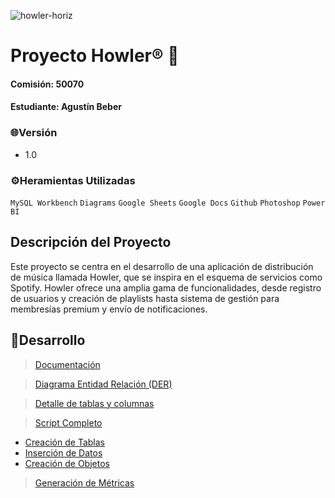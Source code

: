 ![howler-horiz](https://github.com/agusbeber/Proyecto-Howler/assets/121584072/498ae474-7b57-40bb-815c-f755fae87f61)

# Proyecto Howler® :wolf:	
#### Comisión: 50070
#### Estudiante: Agustín Beber

### 🌐Versión
- 1.0

### ⚙Heramientas Utilizadas
`MySQL Workbench`
`Diagrams`
`Google Sheets`
`Google Docs`
`Github`
`Photoshop`
`Power BI`
  
## Descripción del Proyecto
Este proyecto se centra en el desarrollo de una aplicación de distribución de música llamada Howler, que se inspira en el esquema de servicios como Spotify. Howler ofrece una amplia gama de funcionalidades, desde registro de usuarios y creación de playlists hasta sistema de gestión para membresías premium y envío de notificaciones.

## 📝Desarrollo

> [Documentación](https://docs.google.com/document/d/1p7k3XOFmAUkrP1VMrkSmQH0FqKdOvpfoe3hy8rGuxL4/edit?usp=drive_link)

> [Diagrama Entidad Relación (DER)](https://drive.google.com/file/d/1XpeX9rzh89zox724hccvjU0itxTWg6Mj/view?usp=sharing)

> [Detalle de tablas y columnas](https://docs.google.com/spreadsheets/d/1ISVfIx2EdfUp-l5D3Ln8lvDFxH0DXoDkp2Y8Hz0zgWc/edit?usp=sharing)

> [Script Completo](https://github.com/agusbeber/Proyecto-Howler/blob/main/Script%20Completo.sql)

  * [Creación de Tablas](https://github.com/agusbeber/Proyecto-Howler/blob/main/Creaci%C3%B3n%20de%20Tablas.sql)
  * [Inserción de Datos](https://github.com/agusbeber/Proyecto-Howler/blob/main/Inserci%C3%B3n%20de%20Datos.sql)
  * [Creación de Objetos](https://github.com/agusbeber/Proyecto-Howler/blob/main/Creaci%C3%B3n%20de%20Objetos.sql)

> [Generación de Métricas](https://github.com/agusbeber/Proyecto-Howler/blob/main/Creaci%C3%B3n%20de%20Informes)
